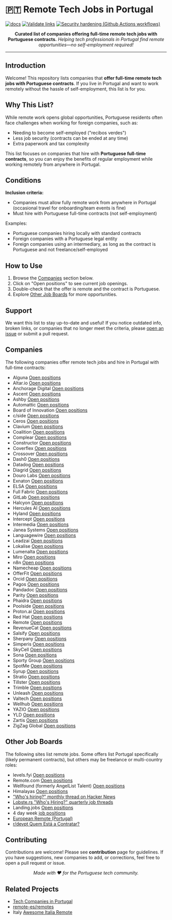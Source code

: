 
# 🇵🇹 Remote Tech Jobs in Portugal

[![docs](https://github.com/thatmlopsguy/remote-pt/actions/workflows/docs.yml/badge.svg)](https://github.com/thatmlopsguy/remote-pt/actions/workflows/docs.yml)
[![Validate links](https://github.com/thatmlopsguy/remote-pt/actions/workflows/links.yml/badge.svg)](https://github.com/thatmlopsguy/remote-pt/actions/workflows/links.yml)
[![Security hardening (Github Actions workflows)](https://github.com/thatmlopsguy/remote-pt/actions/workflows/security.yml/badge.svg)](https://github.com/thatmlopsguy/remote-pt/actions/workflows/security.yml)

<p align="center">
  <b>Curated list of companies offering full-time remote tech jobs with Portuguese contracts.</b>
  <i>Helping tech professionals in Portugal find remote opportunities—no self-employment required!</i>
</p>

---

## Introduction

Welcome! This repository lists companies that **offer full-time remote tech jobs with Portuguese contracts**.
If you live in Portugal and want to work remotely without the hassle of self-employment, this list is for you.

## Why This List?

While remote work opens global opportunities, Portuguese residents often face challenges when working for foreign companies, such as:

- Needing to become self-employed ("recibos verdes")
- Less job security (contracts can be ended at any time)
- Extra paperwork and tax complexity

This list focuses on companies that hire with **Portuguese full-time contracts**, so you can enjoy the benefits of regular employment
while working remotely from anywhere in Portugal.

## Conditions

**Inclusion criteria:**

- Companies must allow fully remote work from anywhere in Portugal (occasional travel for onboarding/team events is fine)
- Must hire with Portuguese full-time contracts (not self-employment)

Examples:

- Portuguese companies hiring locally with standard contracts
- Foreign companies with a Portuguese legal entity
- Foreign companies using an intermediary, as long as the contract is Portuguese and not freelance/self-employed

## How to Use

1. Browse the [Companies](#companies) section below.
2. Click on "Open positions" to see current job openings.
3. Double-check that the offer is remote and the contract is Portuguese.
4. Explore [Other Job Boards](#other-job-boards) for more opportunities.

## Support

We want this list to stay up-to-date and useful! If you notice outdated info, broken links, or companies that no longer meet the criteria, please [open an issue](https://github.com/thatmlopsguy/remote-pt/issues) or submit a pull request.

## Companies

The following companies offer remote tech jobs and hire in Portugal with full-time contracts:

* Alguna [Open positions](https://www.alguna.io/careers)
* Altar.io [Open positions](https://careers.altar.io/jobs/)
* Anchorage Digital [Open positions](https://jobs.lever.co/anchorage?location=Portugal)
* Ascent [Open positions](https://www.ascent.io/careers/)
* Ashby [Open positions](https://www.ashbyhq.com/careers)
* Automattic [Open positions](https://automattic.com/work-with-us/)
* Board of Innovation [Open positions](https://www.boardofinnovation.com/join-us/)
* c/side [Open positions](https://jobs.ashbyhq.com/c-side)
* Ceros [Open positions](https://www.ceros.com/jobs/)
* Clavium [Open positions](https://www.clavium.io/careers)
* Coalition [Open positions](https://careers.coalitioninc.com/jobs/)
* Complear [Open positions](https://complear.com/jobs/)
* Constructor [Open positions](https://constructor.com/about/careers/)
* Coverflex [Open positions](https://careers.coverflex.com/)
* Crossover [Open positions](https://www.crossover.com/jobs)
* Dash0 [Open positions](https://careers.dash0.com/)
* Datadog [Open positions](https://careers.datadoghq.com/)
* Diagrid [Open positions](https://www.diagrid.io/careers/)
* Douro Labs [Open positions](https://jobs.ashbyhq.com/dourolabs.xyz/)
* Exnaton [Open positions](https://exnaton-ag.jobs.personio.com/)
* ELSA [Open positions](https://elsaspeak.com/en/career/)
* Full Fabric [Open positions](https://www.fullfabric.com/company/careers/)
* GitLab [Open positions](https://job-boards.greenhouse.io/gitlab/)
* Halcyon [Open positions](https://www.halcyon.ai/careers)
* Hercules AI [Open positions](https://www.hercules.ai/careers)
* Hyland [Open positions](https://www.hyland.com/en/company/careers/)
* Intercept [Open positions](https://careers.intercept.cloud/)
* Intermedia [Open positions](https://intermedia.pinpointhq.com/)
* Janea Systems [Open positions](https://www.janeasystems.com/careers/)
* Languagewire [Open positions](https://apply.workable.com/languagewire/)
* Leadzai [Open positions](https://www.leadzai.com/about-us#open-roles)
* Lokalise [Open positions](https://lokalise.com/careers)
* Lumenalta [Open positions](https://lumenalta.com/remote-jobs#open-positions)
* Miro [Open positions](https://miro.com/careers/open-positions/?location=remote-emea)
* n8n [Open positions](https://n8n.io/careers/?ashby_location_id=6ea785e9-550b-4c78-ba83-0131675fddf8#job-board)
* Namecheap [Open positions](https://www.namecheap.com/careers/)
* OfferFit [Open positions](https://www.offerfit.ai/careers/)
* Orcid [Open positions](https://info.orcid.org/work-with-us/)
* Pagos [Open positions](https://pagos.ai/careers)
* Pandadoc [Open positions](https://www.pandadoc.com/careers/#openings)
* Parity [Open positions](https://www.parity.io/careers)
* Phaidra [Open positions](https://www.phaidra.ai/careers)
* Poolside [Open positions](https://poolside.ai/careers)
* Proton.ai [Open positions](https://www.proton.ai/careers)
* Red Hat [Open positions](https://redhat.wd5.myworkdayjobs.com/jobs/?a=2e8c5034deb045d49315417c347472ca)
* Remote [Open positions](https://boards.greenhouse.io/remotecom)
* RevenueCat [Open positions](https://jobs.ashbyhq.com/revenuecat)
* Salsify [Open positions](https://www.salsify.com/careers/current-listings)
* Sherpany [Open positions](https://www.sherpany.com/en/careers/open-positions/)
* Simperis [Open positions](https://www.semperis.com/careers/)
* SkyCell [Open positions](https://skycell.ch/about-us/careers.html)
* Sona [Open positions](https://jobs.ashbyhq.com/Sona)
* Sporty Group [Open positions](https://careers.sporty.com/#)
* SpotMe [Open positions](https://spotme.com/jobs/)
* Syrup [Open positions](https://www.syrup.tech/careers#open-positions)
* Stratio [Open positions](https://careers.stratioautomotive.com/#jobs)
* Tillster [Open positions](https://www.tillster.com/careers)
* Trimble [Open positions](https://trimblecareers.trimble.com/careers?location=Portugal)
* Unleash [Open positions](https://www.getunleash.io/careers)
* Valtech [Open positions](https://www.valtech.com/career/jobs/?country=portugal)
* Wellhub [Open positions](https://wellhub.com/careers)
* YAZIO [Open positions](https://www.yazio.com/en/jobs)
* YLD [Open positions](https://www.yld.io/join-us)
* Zartis [Open positions](https://www.zartis.com/careers/)
* ZigZag Global [Open positions](https://apply.workable.com/zigzag-global/)

## Other Job Boards

The following sites list remote jobs. Some offers list Portugal specifically (likely permanent contracts), but others may be freelance or multi-country roles:

* levels.fyi [Open positions](https://www.levels.fyi/jobs/location/portugal?locationSlug=portugal)
* Remote.com [Open positions](https://remote.com/jobs/all?workplaceLocation=remote&country=PRT)
* Wellfound (formerly AngelList Talent) [Open positions](https://wellfound.com/location/portugal)
* Himalayas [Open positions](https://himalayas.app/jobs/countries/portugal)
* ["Who's hiring?" monthly thread on Hacker News](https://www.hacker-jobs.com/)
* [Lobste.rs "Who's Hiring?" quarterly job threads](https://lobste.rs/t/job)
* Landing.jobs [Open positions](https://landing.jobs/jobs)
* 4 day week [job positions](https://4dayweek.io/jobs/portugal)
* [European Remote (Portugal)](https://europeanremote.com/hiring-locations/portugal)
* [r/devpt Quem Está a Contratar?](https://www.reddit.com/r/devpt/search/?q=%22Quem+Est%C3%A1+a+Contratar%3F%22&restrict_sr=1&sort=new)

## Contributing

Contributions are welcome! Please see **contribution** page for guidelines.
If you have suggestions, new companies to add, or corrections, feel free to open a pull request or issue.

<p align="center">
  <i>Made with ❤️ for the Portuguese tech community.</i>
</p>

## Related Projects

* [Tech Companies in Portugal](https://github.com/marmelo/tech-companies-in-portugal)
* [remote-es/remotes](https://github.com/remote-es/remotes)
* Italy [Awesome Italia Remote](https://github.com/italiaremote/awesome-italia-remote)
